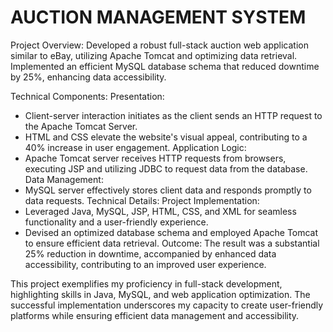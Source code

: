 # AUCTION MANAGEMENT SYSTEM

Project Overview:
Developed a robust full-stack auction web application similar to eBay, utilizing Apache Tomcat and optimizing data retrieval. Implemented an efficient MySQL database schema that reduced downtime by 25%, enhancing data accessibility.

Technical Components:
Presentation:
- Client-server interaction initiates as the client sends an HTTP request to the Apache Tomcat Server.
- HTML and CSS elevate the website's visual appeal, contributing to a 40% increase in user engagement.
Application Logic:
- Apache Tomcat server receives HTTP requests from browsers, executing JSP and utilizing JDBC to request data from the database.
Data Management:
- MySQL server effectively stores client data and responds promptly to data requests.
Technical Details:
Project Implementation:
- Leveraged Java, MySQL, JSP, HTML, CSS, and XML for seamless functionality and a user-friendly experience.
- Devised an optimized database schema and employed Apache Tomcat to ensure efficient data retrieval.
Outcome:
The result was a substantial 25% reduction in downtime, accompanied by enhanced data accessibility, contributing to an improved user experience.

This project exemplifies my proficiency in full-stack development, highlighting skills in Java, MySQL, and web application optimization. The successful implementation underscores my capacity to create user-friendly platforms while ensuring efficient data management and accessibility.
